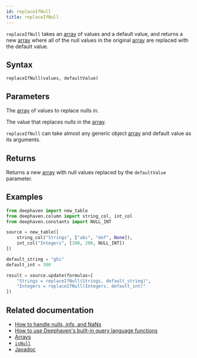```yaml
---
id: replaceIfNull
title: replaceIfNull
---
```


`replaceIfNull` takes an [array](../types/arrays.md) of values and a default value, and returns a new [array](../types/arrays.md) where all of the null values in the original [array](../types/arrays.md) are replaced with the default value.

## Syntax

```
replaceIfNull(values, defaultValue)
```

## Parameters

<ParamTable>
<Param name="values" type="byte[], char[], bool[], DateTime[], double[], float[], int[], long[], short[], String[]">

The [array](../types/arrays.md) of values to replace nulls in.

</Param>
<Param name="defaultValue" type="byte, char, bool, DateTime, double, float, int, long, short, String">

The value that replaces nulls in the [array](../types/arrays.md).

</Param>
</ParamTable>

`replaceIfNull` can take almost any generic object [array](../types/arrays.md) and default value as its arguments.

## Returns

Returns a new [array](../types/arrays.md) with null values replaced by the `defaultValue` parameter.

## Examples

```python order=source,result
from deephaven import new_table
from deephaven.column import string_col, int_col
from deephaven.constants import NULL_INT

source = new_table([
    string_col("Strings", ["abc", "def", None]),
    int_col("Integers", [100, 200, NULL_INT])
])

default_string = "ghi"
default_int = 300

result = source.update(formulas=[
    "Strings = replaceIfNull(Strings, default_string)",
    "Integers = replaceIfNull(Integers, default_int)"
])
```

## Related documentation

- [How to handle nulls, infs, and NaNs](../../../how-to-guides/handle-null-inf-nan.md)
- [How to use Deephaven's built-in query language functions](../../../how-to-guides/query-language-functions.md)
- [Arrays](../types/arrays.md)
- [`isNull`](./isNull.md)
- [Javadoc](<https://deephaven.io/core/javadoc/io/deephaven/libs/GroovyStaticImports.html#replaceIfNull(T,T)>)
